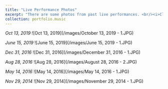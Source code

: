 ```yaml
---
title: "Live Performance Photos"
excerpt: "There are some photos from past live performances. <br/><i>Click the title to see more details.<i/><img src='/images/live_icon.jpg'>"
collection: portfolio.music
---
```



*Oct 13, 2019*
![Oct 13, 2019](/images/October 13, 2019 - 1.JPG)

*June 15, 2019*
![June 15, 2019](/images/June 15, 2019 - 1.JPG)

*Dec 31, 2016*
![Dec 31, 2016](/images/December 31, 2016 - 1.JPG)

*Aug 28, 2016*
![Aug 28, 2016](/images/August 28, 2016 - 2.JPG)

*May 14, 2016*
![May 14, 2016](/images/May 14, 2016 - 1.JPG)

*Nov 29, 2014*
![Nov 29, 2014](/images/November 29, 2014 - 1.JPG)

